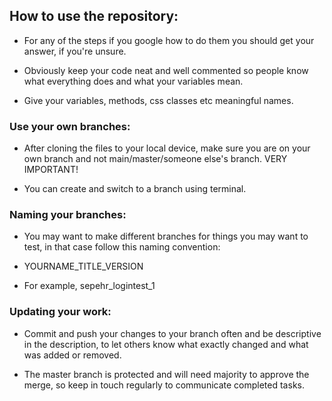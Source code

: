 ## How to use the repository:

 - For any of the steps if you google how to do them you should get your answer, if you're unsure.

 - Obviously keep your code neat and well commented so people know what everything does and what your variables mean.

 - Give your variables, methods, css classes etc meaningful names.

### Use your own branches:
 - After cloning the files to your local device, make sure you are on your own branch and not main/master/someone else's branch. VERY IMPORTANT!

 - You can create and switch to a branch using terminal.

### Naming your branches:
 - You may want to make different branches for things you may want to test, in that case follow this naming convention:

 - YOURNAME_TITLE_VERSION

 - For example, sepehr_logintest_1

### Updating your work:

 - Commit and push your changes to your branch often and be descriptive in the description, to let others know what exactly changed and what was added or removed.

 - The master branch is protected and will need majority to approve the merge, so keep in touch regularly to communicate completed tasks.


